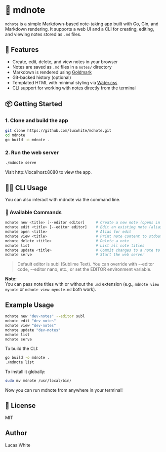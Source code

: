# 📘 mdnote

`mdnote` is a simple Markdown-based note-taking app built with Go, Gin, and Markdown rendering. It supports a web UI and a CLI for creating, editing, and viewing notes stored as `.md` files.

## 🚀 Features

- Create, edit, delete, and view notes in your browser
- Notes are saved as `.md` files in a `notes/` directory
- Markdown is rendered using [Goldmark](https://github.com/yuin/goldmark)
- Git-backed history (optional)
- Templated HTML with minimal styling via [Water.css](https://watercss.kognise.dev/)
- CLI support for working with notes directly from the terminal

## 📦 Getting Started

### 1. Clone and build the app

```bash
git clone https://github.com/lucwhite/mdnote.git
cd mdnote
go build -o mdnote .
```

### 2. Run the web server

```bash
./mdnote serve
```
Visit http://localhost:8080 to view the app.

## 🧑‍💻 CLI Usage

You can also interact with mdnote via the command line.

### 🔧 Available Commands

```bash
mdnote new <title> [--editor editor]     # Create a new note (opens in editor)
mdnote edit <title> [--editor editor]    # Edit an existing note (alias: open)
mdnote open <title>                      # Alias for edit
mdnote view <title>                      # Print note content to stdout
mdnote delete <title>                    # Delete a note
mdnote list                              # List all note titles
mdnote update <title>                    # Commit changes to a note to git
mdnote serve                             # Start the web server
```

> Default editor is subl (Sublime Text). You can override with --editor code, --editor nano, etc., or set the EDITOR environment variable.

**Note:**  
You can pass note titles with or without the `.md` extension (e.g., `mdnote view mynote` or `mdnote view mynote.md` both work).

## Example Usage

```bash
mdnote new "dev-notes" --editor subl
mdnote edit "dev-notes"
mdnote view "dev-notes"
mdnote update "dev-notes"
mdnote list
mdnote serve
```

To build the CLI:

```bash
go build -o mdnote .
./mdnote list
```

To install it globally:
```bash
sudo mv mdnote /usr/local/bin/
```

Now you can run mdnote from anywhere in your terminal!

## 📄 License

MIT

## Author

Lucas White